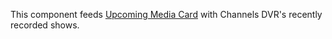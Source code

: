 This component feeds [Upcoming Media Card](./146783593) with Channels DVR's recently recorded shows.
